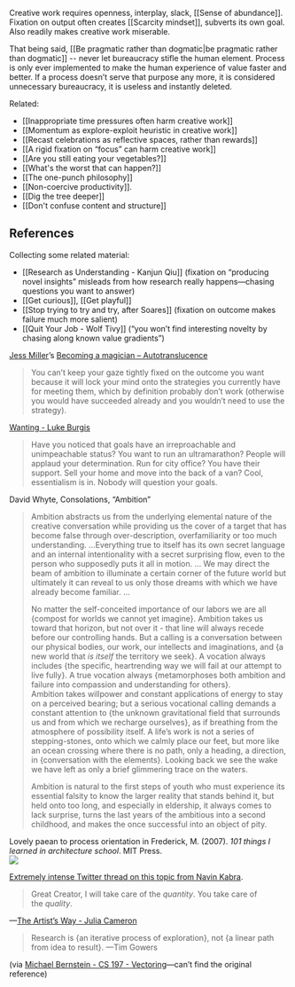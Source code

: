 Creative work requires openness, interplay, slack, [[Sense of abundance]]. Fixation on output often creates [[Scarcity mindset]], subverts its own goal. Also readily makes creative work miserable.

That being said, [[Be pragmatic rather than dogmatic|be pragmatic rather than dogmatic]] -- never let bureaucracy stifle the human element. Process is only ever implemented to make the human experience of value faster and better. If a process doesn’t serve that purpose any more, it is considered unnecessary bureaucracy, it is useless and instantly deleted.

Related:

- [[Inappropriate time pressures often harm creative work]]
- [[Momentum as explore-exploit heuristic in creative work]]
- [[Recast celebrations as reflective spaces, rather than rewards]]
- [[A rigid fixation on “focus” can harm creative work]]
- [[Are you still eating your vegetables?]]
- [[What's the worst that can happen?]]
- [[The one-punch philosophy]]
- [[Non-coercive productivity]].
- [[Dig the tree deeper]]
- [[Don't confuse content and structure]]

## References

Collecting some related material:

- [[Research as Understanding - Kanjun Qiu]] (fixation on “producing novel insights” misleads from how research really happens—chasing questions you want to answer)
- [[Get curious]], [[Get playful]]
- [[Stop trying to try and try, after Soares]] (fixation on outcome makes failure much more salient)
- [[Quit Your Job - Wolf Tivy]] (“you won’t find interesting novelty by chasing along known value gradients”)

[Jess Miller](https://notes.andymatuschak.org/zPMHPDfjQLgWKM5Pn7YjULR)’s [Becoming a magician – Autotranslucence](https://autotranslucence.wordpress.com/2018/03/30/becoming-a-magician/)

> You can’t keep your gaze tightly fixed on the outcome you want because it will lock your mind onto the strategies you currently have for meeting them, which by definition probably don’t work (otherwise you would have succeeded already and you wouldn’t need to use the strategy).

[Wanting - Luke Burgis](https://notes.andymatuschak.org/zTn2yX8ErYsUwHhkwxg6V56)

> Have you noticed that goals have an irreproachable and unimpeachable status? You want to run an ultramarathon? People will applaud your determination. Run for city office? You have their support. Sell your home and move into the back of a van? Cool, essentialism is in. Nobody will question your goals.

David Whyte, Consolations, “Ambition”

> Ambition abstracts us from the underlying elemental nature of the creative conversation while providing us the cover of a target that has become false through over-description, overfamiliarity or too much understanding. …Everything true to itself has its own secret language and an internal intentionality with a secret surprising flow, even to the person who supposedly puts it all in motion. … We may direct the beam of ambition to illuminate a certain corner of the future world but ultimately it can reveal to us only those dreams with which we have already become familiar. …
> 
> No matter the self-conceited importance of our labors we are all {compost for worlds we cannot yet imagine}. Ambition takes us toward that horizon, but not over it - that line will always recede before our controlling hands. But a calling is a conversation between our physical bodies, our work, our intellects and imaginations, and {a new world that _is itself_ the territory we seek}. A vocation always includes {the specific, heartrending way we will fail at our attempt to live fully}. A true vocation always {metamorphoses both ambition and failure into compassion and understanding for others}.  
> Ambition takes willpower and constant applications of energy to stay on a perceived bearing; but a serious vocational calling demands a constant attention to {the unknown gravitational field that surrounds us and from which we recharge ourselves}, as if breathing from the atmosphere of possibility itself. A life’s work is not a series of stepping-stones, onto which we calmly place our feet, but more like an ocean crossing where there is no path, only a heading, a direction, in {conversation with the elements}. Looking back we see the wake we have left as only a brief glimmering trace on the waters.
> 
> Ambition is natural to the first steps of youth who must experience its essential falsity to know the larger reality that stands behind it, but held onto too long, and especially in eldership, it always comes to lack surprise, turns the last years of the ambitious into a second childhood, and makes the once successful into an object of pity.

Lovely paean to process orientation in Frederick, M. (2007). _101 things I learned in architecture school_. MIT Press.  
![](https://notes.andymatuschak.org/4242603C-E0FF-4890-8DE8-23983502AE61.png)

[Extremely intense Twitter thread on this topic from Navin Kabra](https://twitter.com/NGKabra/status/671969067528425472?s=20).

> Great Creator, I will take care of the _quantity_. You take care of the _quality_.

—[The Artist’s Way - Julia Cameron](https://notes.andymatuschak.org/z3ySe2F3EB31zmcgccvoR6v)

> Research is {an iterative process of exploration}, not {a linear path from idea to result}. —Tim Gowers

(via [Michael Bernstein - CS 197 - Vectoring](https://notes.andymatuschak.org/z2V5DSG69GLa71V6yRKV74C)—can’t find the original reference)